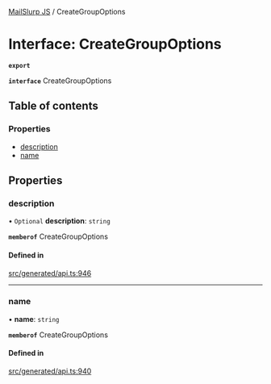 [MailSlurp JS](../README.md) / CreateGroupOptions

# Interface: CreateGroupOptions

**`export`**

**`interface`** CreateGroupOptions

## Table of contents

### Properties

- [description](CreateGroupOptions.md#description)
- [name](CreateGroupOptions.md#name)

## Properties

### description

• `Optional` **description**: `string`

**`memberof`** CreateGroupOptions

#### Defined in

[src/generated/api.ts:946](https://github.com/mailslurp/mailslurp-client/blob/113e801/src/generated/api.ts#L946)

___

### name

• **name**: `string`

**`memberof`** CreateGroupOptions

#### Defined in

[src/generated/api.ts:940](https://github.com/mailslurp/mailslurp-client/blob/113e801/src/generated/api.ts#L940)
